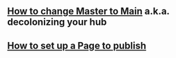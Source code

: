 ## [How to change Master to Main](https://github.com/github/renaming) a.k.a. decolonizing your hub

## [How to set up a Page to publish](https://docs.github.com/en/pages/getting-started-with-github-pages/configuring-a-publishing-source-for-your-github-pages-site#choosing-a-publishing-source)
